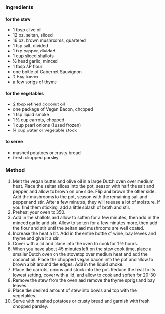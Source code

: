 ### Ingredients

#### for the stew
* 1 tbsp olive oil
* 12 oz. seitan, sliced 
* 16 oz. brown mushrooms, quartered
* 1 tsp salt, divided
* 1 tsp pepper, divided
* 1 cup sliced shallots
* ½ head garlic, minced
* 1 tbsp AP flour
* one bottle of Cabernet Sauvignon
* 2 bay leaves
* a few sprigs of thyme

#### for the vegetables
* 2 tbsp refined coconut oil
* one package of Vegan Bacon, chopped
* 1 tsp liquid smoke
* 1 ½ cup carrots, chopped
* 1 cup pearl onions (I used frozen)
* ¼ cup water or vegetable stock

#### to serve
* mashed potatoes or crusty bread
* fresh chopped parsley

### Method

1. Melt the vegan butter and olive oil in a large Dutch oven over medium heat. Place the seitan slices into the pot, season with half the salt and pepper, and allow to brown on one side. Flip and brown the other side. Add the mushrooms to the pot, season with the remaining salt and pepper and stir. After a few minutes, they will release a lot of moisture. If you find them sticking, add a little splash of broth and stir.
2. Preheat your oven to 350.
3. Add in the shallots and allow to soften for a few minutes, then add in the minced garlic and stir. Allow to soften for a few minutes more, then add the flour and stir until the seitan and mushrooms are well coated.
4. Increase the heat a bit. Add in the entire bottle of wine, bay leaves and thyme and give it a stir.
5. Cover with a lid and place into the oven to cook for 1 ½ hours.
6. When you have about 45 minutes left on the stew cook time, place a smaller Dutch oven on the stovetop over medium heat and add the coconut oil. Place the chopped vegan bacon into the pot and allow to brown a bit around the edges. Add in the liquid smoke.
7. Place the carrots, onions and stock into the pot. Reduce the heat to its lowest setting, cover with a lid, and allow to cook and soften for 20-30 
8. Remove the stew from the oven and remove the thyme sprigs and bay leaves.
9. Place the desired amount of stew into bowls and top with the vegetables.
10. Serve with mashed potatoes or crusty bread and garnish with fresh chopped parsley.



